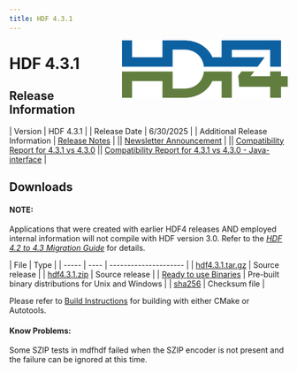 ```yaml
---
title: HDF 4.3.1
---
```


<img alt="HDF4 Logo" align=right width=300 src="/assets/img/hdf4.png">

# HDF 4.3.1

## Release Information

| Version | HDF 4.3.1 |
| Release Date | 6/30/2025 |
| Additional Release Information | [Release Notes](https://github.com/HDFGroup/hdf4/tree/hdf4.3.1/release_notes/RELEASE.txt) | 
|| [Newsletter Announcement](https://www.hdfgroup.org/2025/06/release-of-hdf-4-3-1-newsletter-206/) | 
|| [Compatibility Report for 4.3.1 vs 4.3.0](https://github.com/HDFGroup/hdf4/releases/download/hdf4.3.1/hdf4.3.1-vs-hdf4.3.0-interface_compatibility_report.html)
|| [Compatibility Report for 4.3.1 vs 4.3.0 - Java-interface](https://github.com/HDFGroup/hdf4/releases/download/hdf4.3.1/hdf4.3.1-vs-hdf4.3.0-java-interface_compatibility_report.html) | 

## Downloads

#### NOTE:
Applications that were created with earlier HDF4 releases AND employed internal information will not compile with HDF version 3.0.  Refer to the [*HDF 4.2 to 4.3 Migration Guide*](https://github.com/HDFGroup/hdf4/blob/master/doc/HDF-4.2-to-4.3-migration.md) for details.

|  File  |  Type |
| ----- | ---- | --------------------- |
| [hdf4.3.1.tar.gz](https://github.com/HDFGroup/hdf4/archive/refs/tags/hdf4.3.1.tar.gz) | Source release   |
| [hdf4.3.1.zip](https://github.com/HDFGroup/hdf4/archive/refs/tags/hdf4.3.1.zip) | Source release    |
| [Ready to use Binaries](https://github.com/HDFGroup/hdf4/releases/tag/hdf4.3.1)  | Pre-built binary distributions for Unix and Windows |
| [sha256](https://github.com/HDFGroup/hdf4/releases/download/hdf4.3.1/sha256sums.txt) | Checksum file   |

Please refer to [Build Instructions](https://github.com/HDFGroup/hdf4/blob/hdf4.3.1/release_notes/INSTALL) for building with either CMake or Autotools.

#### Know Problems:
Some SZIP tests in mdfhdf failed when the SZIP encoder is not present and the failure can be ignored at this time.
